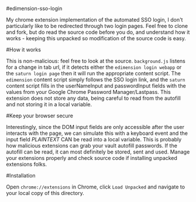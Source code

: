 #edimension-sso-login

My chrome extension implementation of the automated SSO login, I don't particularly like to be redirected through two login pages. Feel free to clone and fork, but do read the source code before you do, and understand how it works - keeping this unpacked so modification of the source code is easy.

#How it works

This is non-malicious: feel free to look at the source. `background.js` listens for a change in tab url, if it detects either the `edimension login webapp` or the `saturn login page` then it will run the appropriate content script. The `edimension` content script simply follows the SSO login link, and the `saturn` content script fills in the userNameInput and passwordInput fields with the values from your Google Chrome Password Manager/Lastpass. This extension does not store any data, being careful to read from the autofill and not storing it in a local variable.

#Keep your browser secure

Interestingly, since the DOM input fields are only accessible after the user interacts with the page, we can simulate this with a keyboard event and the input field *PLAINTEXT* CAN be read into a local variable. This is probably how malicious extensions can grab your vault autofill passwords. If the autofill can be read, it can most definitely be stored, sent and used. Manage your extensions properly and check source code if installing unpacked extensions folks.

#Installation

Open `chrome://extensions` in Chrome, click `Load Unpacked` and navigate to your local copy of this directory.